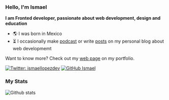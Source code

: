
### Hello, I'm Ismael


**I am Fronted developer, passionate about web development, design and education**

- 🌎 I was born in Mexico
- ⏳ I occasionally make [podcast](https://open.spotify.com/show/6NpVP8Ce4yAgLanNM0BTGk) or write [posts](https://ismaellopez.dev/blog) on my personal blog about web developmemt

Want to know more? Check out my [web page](https://ismaellopez.dev) on my portfolio.

[![Twitter: ismaellopezdev](https://img.shields.io/twitter/follow/ismaellopezdev?style=social)](https://twitter.com/ismaellopezdev)
[![GitHub Ismael](https://img.shields.io/github/followers/ismaeldevmw?label=follow&style=social)](https://github.com/ismaeldevmw)

### My Stats

![Github stats](https://github-readme-stats.vercel.app/api?username=ismaeldevmw&show_icons=true&hide_border=true)

